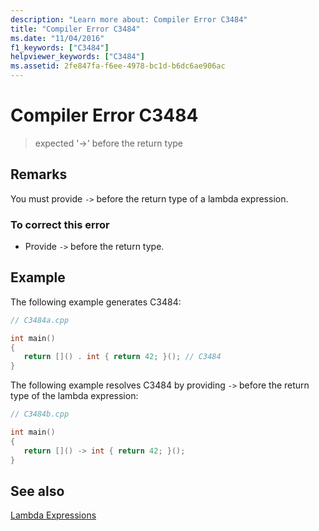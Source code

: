 ```yaml
---
description: "Learn more about: Compiler Error C3484"
title: "Compiler Error C3484"
ms.date: "11/04/2016"
f1_keywords: ["C3484"]
helpviewer_keywords: ["C3484"]
ms.assetid: 2fe847fa-f6ee-4978-bc1d-b6dc6ae906ac
---
```

# Compiler Error C3484

> expected '->' before the return type

## Remarks

You must provide `->` before the return type of a lambda expression.

### To correct this error

- Provide `->` before the return type.

## Example

The following example generates C3484:

```cpp
// C3484a.cpp

int main()
{
   return []() . int { return 42; }(); // C3484
}
```

The following example resolves C3484 by providing `->` before the return type of the lambda expression:

```cpp
// C3484b.cpp

int main()
{
   return []() -> int { return 42; }();
}
```

## See also

[Lambda Expressions](../../cpp/lambda-expressions-in-cpp.md)
